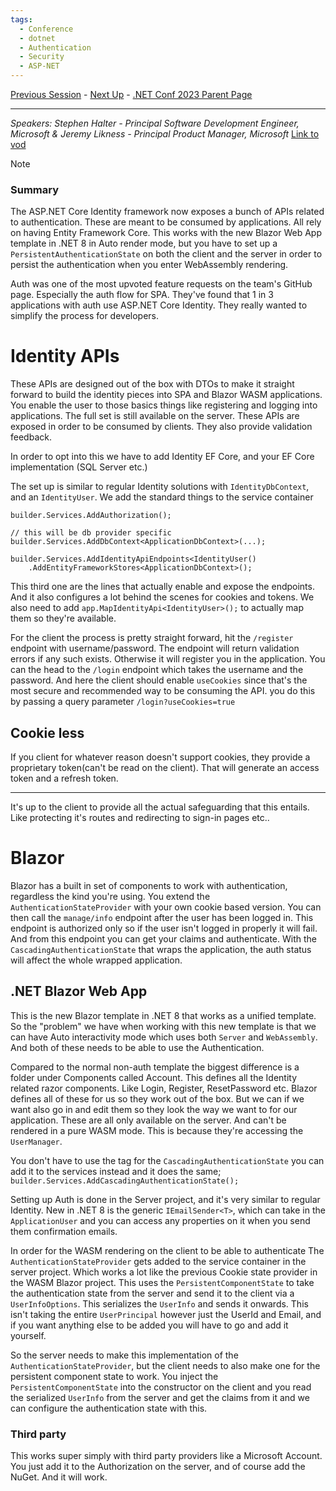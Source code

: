 ```yaml
---
tags:
  - Conference
  - dotnet
  - Authentication
  - Security
  - ASP-NET
---
```

[Previous Session](Visual%20Studio%20Updates%20for%20.NET%20Devs.md) - [Next Up](Migrating%20.NET%20applications%20to%20Azure.md) - [.NET Conf 2023 Parent Page](../README.md)

---
_Speakers:
Stephen Halter - Principal Software Development Engineer, Microsoft
& Jeremy Likness - Principal Product Manager, Microsoft_
[Link to vod](https://www.youtube.com/watch?v=c__Sf9j_Q2Y)

>[!note]
>### Summary
>The ASP.NET Core Identity framework now exposes a bunch of APIs related to authentication. These are meant to be consumed by applications. All rely on having Entity Framework Core. This works with the new Blazor Web App template in .NET 8 in Auto render mode, but you have to set up a `PersistentAuthenticationState` on both the client and the server in order to persist the authentication when you enter WebAssembly rendering.

Auth was one of the most upvoted feature requests on the team's GitHub page. Especially the auth flow for SPA. They've found that 1 in 3 applications with auth use ASP.NET Core Identity. They really wanted to simplify the process for developers.
# Identity APIs
These APIs are designed out of the box with DTOs to make it straight forward to build the identity pieces into SPA and Blazor WASM applications. You enable the user to those basics things like registering and logging into applications. The full set is still available on the server. These APIs are exposed in order to be consumed by clients. They also provide validation feedback. 

In order to opt into this we have to add Identity EF Core, and your EF Core implementation (SQL Server etc.)

The set up is similar to regular Identity solutions with `IdentityDbContext`, and an `IdentityUser`. We add the standard things to the service container
```Csharp
builder.Services.AddAuthorization();

// this will be db provider specific
builder.Services.AddDbContext<ApplicationDbContext>(...);

builder.Services.AddIdentityApiEndpoints<IdentityUser()
	.AddEntityFrameworkStores<ApplicationDbContext>();
```

This third one are the lines that actually enable and expose the endpoints. And it also configures a lot behind the scenes for cookies and tokens. We also need to add `app.MapIdentityApi<IdentityUser>();` to actually map them so they're available. 

For the client the process is pretty straight forward, hit the `/register` endpoint with username/password. The endpoint will return validation errors if any such exists. Otherwise it will register you in the application. You can the head to the `/login` endpoint which takes the username and the password. And here the client should enable `useCookies` since that's the most secure and recommended way to be consuming the API. you do this by passing a query parameter `/login?useCookies=true`
## Cookie less
If you client for whatever reason doesn't support cookies, they provide a proprietary token(can't be read on the client). That will generate an access token and a refresh token. 

---
It's up to the client to provide all the actual safeguarding that this entails. Like protecting it's routes and redirecting to sign-in pages etc..
# Blazor
Blazor has a built in set of components to work with authentication, regardless the kind you're using. You extend the `AuthenticationStateProvider` with your own cookie based version. You can then call the `manage/info` endpoint after the user has been logged in. This endpoint is authorized only so if the user isn't logged in properly it will fail. And from this endpoint you can get your claims and authenticate. With the `CascadingAuthenticationState` that wraps the application, the auth status will affect the whole wrapped application. 
## .NET Blazor Web App
This is the new Blazor template in .NET 8 that works as a unified template. So the "problem" we have when working with this new template is that we can have Auto interactivity mode which uses both `Server` and `WebAssembly`. And both of these needs to be able to use the Authentication.

Compared to the normal non-auth template the biggest difference is a folder under Components called Account. This defines all the Identity related razor components. Like Login, Register, ResetPassword etc. Blazor defines all of these for us so they work out of the box. But we can if we want also go in and edit them so they look the way we want to for our application. These are all only available on the server. And can't be rendered in a pure WASM mode. This is because they're accessing the `UserManager`.

You don't have to use the tag for the `CascadingAuthenticationState` you can add it to the services instead and it does the same; `builder.Services.AddCascadingAuthenticationState();`

Setting up Auth is done in the Server project, and it's very similar to regular Identity. New in .NET 8 is the generic `IEmailSender<T>`, which can take in the `ApplicationUser` and you can access any properties on it when you send them confirmation emails. 

In order for the WASM rendering on the client to be able to authenticate 
The `AuthenticationStateProvider` gets added to the service container in the server project. Which works a lot like the previous Cookie state provider in the WASM Blazor project. This uses the `PersistentComponentState` to take the authentication state from the server and send it to the client via a `UserInfoOptions`. This serializes the `UserInfo` and sends it onwards. This isn't taking the entire `UserPrincipal` however just the UserId and Email, and if you want anything else to be added you will have to go and add it yourself. 

So the server needs to make this implementation of the `AuthenticationStateProvider`, but the client needs to also make one for the persistent component state to work. You inject the `PersistentComponentState` into the constructor on the client and you read the serialized `UserInfo` from the server and get the claims from it and we can configure the authentication state with this.
### Third party
This works super simply with third party providers like a Microsoft Account. You just add it to the Authorization on the server, and of course add the NuGet. And it will work.